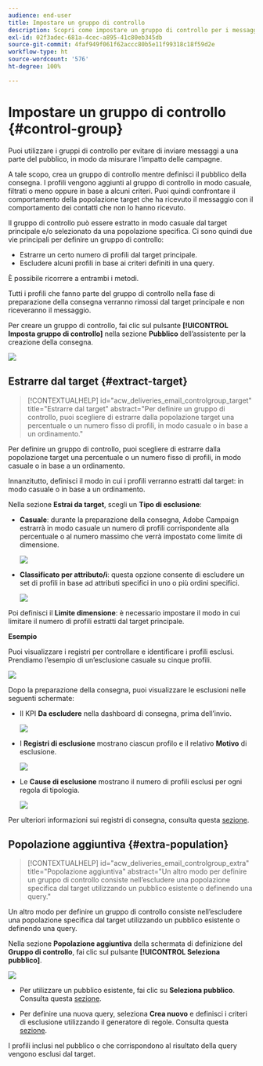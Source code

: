 ```yaml
---
audience: end-user
title: Impostare un gruppo di controllo
description: Scopri come impostare un gruppo di controllo per i messaggi nell’interfaccia utente di Campaign Web
exl-id: 02f3adec-681a-4cec-a895-41c80eb345db
source-git-commit: 4faf949f061f62accc80b5e11f99318c18f59d2e
workflow-type: ht
source-wordcount: '576'
ht-degree: 100%

---
```


# Impostare un gruppo di controllo {#control-group}

Puoi utilizzare i gruppi di controllo per evitare di inviare messaggi a una parte del pubblico, in modo da misurare l’impatto delle campagne.

A tale scopo, crea un gruppo di controllo mentre definisci il pubblico della consegna. I profili vengono aggiunti al gruppo di controllo in modo casuale, filtrati o meno oppure in base a alcuni criteri. Puoi quindi confrontare il comportamento della popolazione target che ha ricevuto il messaggio con il comportamento dei contatti che non lo hanno ricevuto.

Il gruppo di controllo può essere estratto in modo casuale dal target principale e/o selezionato da una popolazione specifica. Ci sono quindi due vie principali per definire un gruppo di controllo:

* Estrarre un certo numero di profili dal target principale.
* Escludere alcuni profili in base ai criteri definiti in una query.

È possibile ricorrere a entrambi i metodi.

Tutti i profili che fanno parte del gruppo di controllo nella fase di preparazione della consegna verranno rimossi dal target principale e non riceveranno il messaggio.

Per creare un gruppo di controllo, fai clic sul pulsante **[!UICONTROL Imposta gruppo di controllo]** nella sezione **Pubblico** dell’assistente per la creazione della consegna.

![](assets/control-group1.png)

## Estrarre dal target {#extract-target}

>[!CONTEXTUALHELP]
>id="acw_deliveries_email_controlgroup_target"
>title="Estrarre dal target"
>abstract="Per definire un gruppo di controllo, puoi scegliere di estrarre dalla popolazione target una percentuale o un numero fisso di profili, in modo casuale o in base a un ordinamento."

Per definire un gruppo di controllo, puoi scegliere di estrarre dalla popolazione target una percentuale o un numero fisso di profili, in modo casuale o in base a un ordinamento.

Innanzitutto, definisci il modo in cui i profili verranno estratti dal target: in modo casuale o in base a un ordinamento.

Nella sezione **Estrai da target**, scegli un **Tipo di esclusione**:

* **Casuale**: durante la preparazione della consegna, Adobe Campaign estrarrà in modo casuale un numero di profili corrispondente alla percentuale o al numero massimo che verrà impostato come limite di dimensione.

   ![](assets/control-group.png)

* **Classificato per attributo/i**: questa opzione consente di escludere un set di profili in base ad attributi specifici in uno o più ordini specifici.

   ![](assets/control-group2.png)

Poi definisci il **Limite dimensione**: è necessario impostare il modo in cui limitare il numero di profili estratti dal target principale.

**Esempio**

Puoi visualizzare i registri per controllare e identificare i profili esclusi. Prendiamo l’esempio di un’esclusione casuale su cinque profili.

![](assets/control-group4.png)

Dopo la preparazione della consegna, puoi visualizzare le esclusioni nelle seguenti schermate:

* Il KPI **Da escludere** nella dashboard di consegna, prima dell’invio.

   ![](assets/control-group5.png)

* I **Registri di esclusione** mostrano ciascun profilo e il relativo **Motivo** di esclusione.

   ![](assets/control-group6.png)

* Le **Cause di esclusione** mostrano il numero di profili esclusi per ogni regola di tipologia.

   ![](assets/control-group7.png)

Per ulteriori informazioni sui registri di consegna, consulta questa [sezione](../monitor/delivery-logs.md).

## Popolazione aggiuntiva {#extra-population}

>[!CONTEXTUALHELP]
>id="acw_deliveries_email_controlgroup_extra"
>title="Popolazione aggiuntiva"
>abstract="Un altro modo per definire un gruppo di controllo consiste nell’escludere una popolazione specifica dal target utilizzando un pubblico esistente o definendo una query."

Un altro modo per definire un gruppo di controllo consiste nell’escludere una popolazione specifica dal target utilizzando un pubblico esistente o definendo una query.

Nella sezione **Popolazione aggiuntiva** della schermata di definizione del **Gruppo di controllo**, fai clic sul pulsante **[!UICONTROL Seleziona pubblico]**.

![](assets/control-group3.png)

* Per utilizzare un pubblico esistente, fai clic su **Seleziona pubblico**. Consulta questa [sezione](add-audience.md).

* Per definire una nuova query, seleziona **Crea nuovo** e definisci i criteri di esclusione utilizzando il generatore di regole. Consulta questa [sezione](segment-builder.md).

I profili inclusi nel pubblico o che corrispondono al risultato della query vengono esclusi dal target.